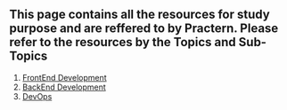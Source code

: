 ## This page contains all the resources for study purpose and are reffered to by Practern. Please refer to the resources by the Topics and Sub-Topics

1. [FrontEnd Development](001_Frontend_Development/README.md)
2. [BackEnd Development](002_Backend_Development/README.md)
3. [DevOps](003_DevOps/README.md)
